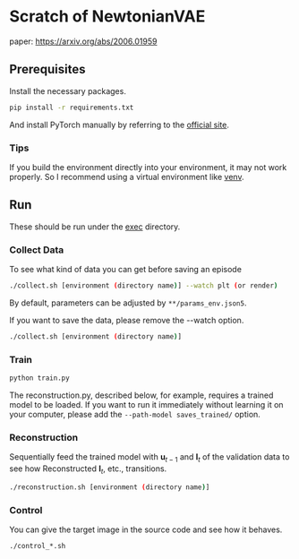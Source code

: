 # Scratch of NewtonianVAE
paper: https://arxiv.org/abs/2006.01959


## Prerequisites
Install the necessary packages.
```bash
pip install -r requirements.txt
```

And install PyTorch manually by referring to the [official site](https://pytorch.org/).

### Tips
If you build the environment directly into your environment, it may not work properly. So I recommend using a virtual environment like [venv](https://docs.python.org/3/library/venv.html).

## Run
These should be run under the [exec](exec) directory.

### Collect Data
To see what kind of data you can get before saving an episode
```bash
./collect.sh [environment (directory name)] --watch plt (or render)
```
By default, parameters can be adjusted by ```**/params_env.json5```.

If you want to save the data, please remove the --watch option.
```bash
./collect.sh [environment (directory name)]
```

### Train
```bash
python train.py
```
The reconstruction.py, described below, for example, requires a trained model to be loaded. If you want to run it immediately without learning it on your computer, please add the ```--path-model saves_trained/``` option.

### Reconstruction
Sequentially feed the trained model with $\mathbf{u}_{t-1}$ and $\mathbf{I}_t$ of the validation data to see how Reconstructed $\mathbf{I}_t$, etc., transitions.
```bash
./reconstruction.sh [environment (directory name)]
```

### Control
You can give the target image in the source code and see how it behaves.
```bash
./control_*.sh
```
